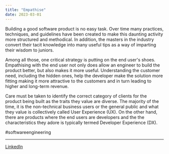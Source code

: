 ```yaml
---
title: "Empathise"
date: 2023-03-01
---
```


Building a good software product is no easy task. Over time many practices, techniques, and guidelines have been created to make this daunting activity more structured and methodical. In addition, the masters in the industry convert their tacit knowledge into many useful tips as a way of imparting their wisdom to juniors.

Among all those, one critical strategy is putting on the end user's shoes. Empathising with the end user not only does allow an engineer to build the product better, but also makes it more useful. Understanding the customer need, including the hidden ones, help the developer make the solution more fitting making it more attractive to the customers and in turn leading to higher and long-term revenue.

Care must be taken to identify the correct category of clients for the product being built as the traits they value are diverse. The majority of the time, it is the non-technical business users or the general public and what they value is collectively called User Experience (UX). On the other hand, there are products where the end users are developers and the the characteristics they adore is typically termed Developer Experience (DX).

#softwareengineering

---
[LinkedIn](https://www.linkedin.com/feed/update/urn:li:share:7036755464000344064)